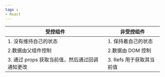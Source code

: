 ```yaml
---
tags : 
- React
---
```


| **受控组件**                                   | **非受控组件**           |
| ---------------------------------------------- | ------------------------ |
| 1. 没有维持自己的状态                          | 1. 保持着自己的状态      |
| 2.数据由父组件控制                             | 2.数据由 DOM 控制        |
| 3. 通过 props 获取当前值，然后通过回调通知更改 | 3. Refs 用于获取其当前值 |